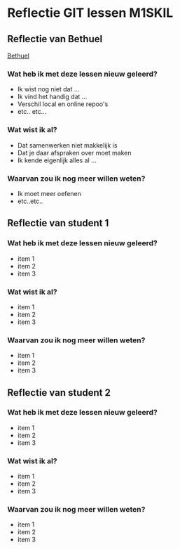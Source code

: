 # Reflectie GIT lessen M1SKIL
## Reflectie van Bethuel 
[Bethuel](img/Bethuel.webp)
### Wat heb ik met deze lessen nieuw geleerd?
- Ik wist nog niet dat ...
- Ik vind het handig dat ...
- Verschil local en online repoo's
- etc.. etc...
### Wat wist ik al?
- Dat samenwerken niet makkelijk is
- Dat je daar afspraken over moet maken
- Ik kende eigenlijk alles al ... 
### Waarvan zou ik nog meer willen weten?
- Ik moet meer oefenen
- etc..etc..

## Reflectie van student 1
### Wat heb ik met deze lessen nieuw geleerd?
- item 1
- item 2
- item 3
### Wat wist ik al?
- item 1
- item 2
- item 3
### Waarvan zou ik nog meer willen weten?
- item 1
- item 2
- item 3

## Reflectie van student 2
### Wat heb ik met deze lessen nieuw geleerd?
- item 1
- item 2
- item 3
### Wat wist ik al?
- item 1
- item 2
- item 3
### Waarvan zou ik nog meer willen weten?
- item 1
- item 2
- item 3